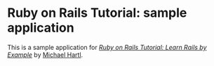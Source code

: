 # Ruby on Rails Tutorial: sample application

This is a sample application for [*Ruby on Rails Tutorial: Learn Rails by Example*](http://railstutorial.org) by [Michael Hartl](http://michaelhartl.com/).
